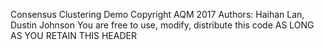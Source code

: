 Consensus Clustering Demo
Copyright AQM 2017
Authors: Haihan Lan, Dustin Johnson
You are free to use, modify, distribute this code AS LONG AS YOU RETAIN THIS HEADER

